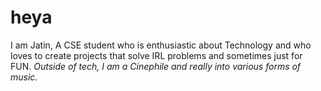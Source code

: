 # heya 
I am Jatin, A CSE student who is enthusiastic about Technology and who loves to create projects that solve IRL problems and sometimes just for FUN.
*Outside of tech, I am a Cinephile and really into various forms of music.*
